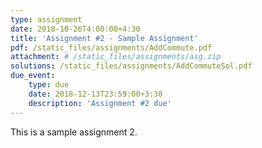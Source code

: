 ```yaml
---
type: assignment
date: 2018-10-26T4:00:00+4:30
title: 'Assignment #2 - Sample Assignment'
pdf: /static_files/assignments/AddCommute.pdf
attachment: # /static_files/assignments/asg.zip
solutions: /static_files/assignments/AddCommuteSol.pdf
due_event: 
    type: due
    date: 2018-12-13T23:59:00+3:30
    description: 'Assignment #2 due'
---
```

This is a sample assignment 2.

